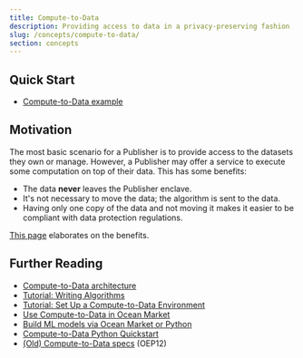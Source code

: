 ```yaml
---
title: Compute-to-Data
description: Providing access to data in a privacy-preserving fashion
slug: /concepts/compute-to-data/
section: concepts
---
```


## Quick Start

- [Compute-to-Data example](https://github.com/oceanprotocol/ocean.py/blob/main/READMEs/c2d-flow.md)


## Motivation

The most basic scenario for a Publisher is to provide access to the datasets they own or manage. However, a Publisher may offer a service to execute some computation on top of their data. This has some benefits:

- The data **never** leaves the Publisher enclave.
- It's not necessary to move the data; the algorithm is sent to the data.
- Having only one copy of the data and not moving it makes it easier to be compliant with data protection regulations.

[This page](https://oceanprotocol.com/technology/compute-to-data) elaborates on the benefits.

## Further Reading

- [Compute-to-Data architecture](/tutorials/compute-to-data-architecture/)
- [Tutorial: Writing Algorithms](/tutorials/compute-to-data-algorithms/)
- [Tutorial: Set Up a Compute-to-Data Environment](/tutorials/compute-to-data-minikube/)
- [Use Compute-to-Data in Ocean Market](https://blog.oceanprotocol.com/compute-to-data-is-now-available-in-ocean-market-58868be52ef7)
- [Build ML models via Ocean Market or Python](https://medium.com/ravenprotocol/machine-learning-series-using-logistic-regression-for-classification-in-oceans-compute-to-data-18df49b6b165)
- [Compute-to-Data Python Quickstart](https://github.com/oceanprotocol/ocean.py/blob/main/READMEs/c2d-flow.md)
- [(Old) Compute-to-Data specs](https://github.com/oceanprotocol-archive/OEPs/tree/master/12) (OEP12)
